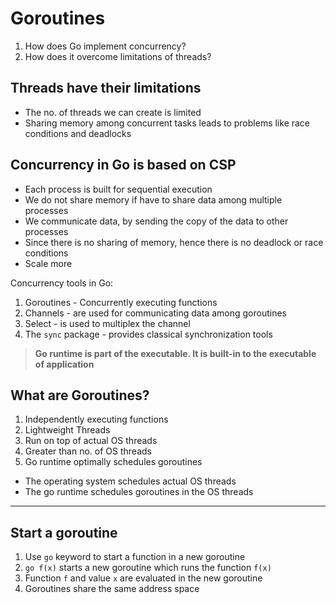 # Goroutines
1. How does Go implement concurrency?
2. How does it overcome limitations of threads?

## Threads have their limitations
- The no. of threads we can create is limited
- Sharing memory among concurrent tasks leads to problems like race conditions and deadlocks



## Concurrency in Go is based on CSP
- Each process is built for sequential execution
- We do not share memory if have to share data among multiple processes
- We communicate data, by sending the copy of the data to other processes
- Since there is no sharing of memory, hence there is no deadlock or race conditions
- Scale more

Concurrency tools in Go:
1. Goroutines - Concurrently executing functions
2. Channels - are used for communicating data among goroutines
3. Select - is used to multiplex the channel
4. The `sync` package - provides classical synchronization tools

>**Go runtime is part of the executable. It is built-in to the executable of application**


## What are Goroutines?
1. Independently executing functions
2. Lightweight Threads
3. Run on top of actual OS threads
4. Greater than no. of OS threads
5. Go runtime optimally schedules goroutines

- The operating system schedules actual OS threads
- The go runtime schedules goroutines in the OS threads

---
## Start a goroutine
1. Use `go` keyword to start a function in a new goroutine
2. `go f(x)` starts a new goroutine which runs the function `f(x)`
3. Function `f` and value `x` are evaluated in the new goroutine
4. Goroutines share the same address space
